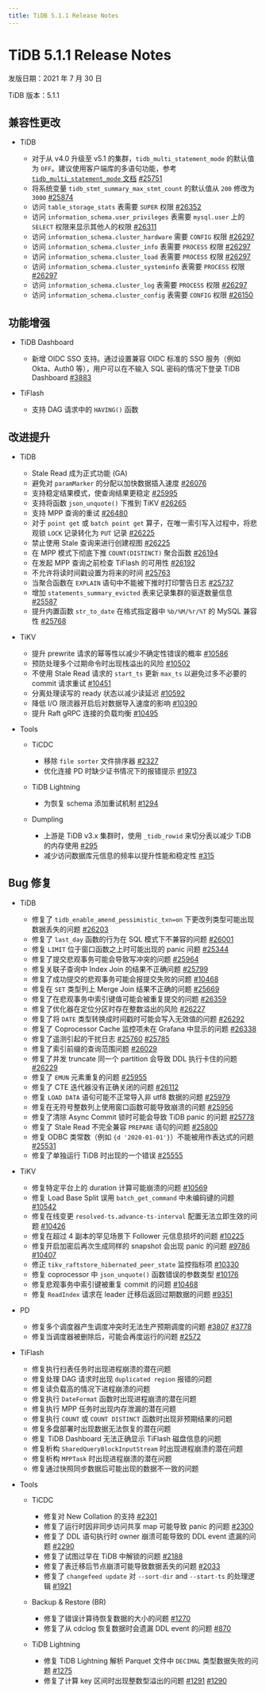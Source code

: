 ```yaml
---
title: TiDB 5.1.1 Release Notes
---
```


# TiDB 5.1.1 Release Notes

发版日期：2021 年 7 月 30 日

TiDB 版本：5.1.1

## 兼容性更改

+ TiDB

    - 对于从 v4.0 升级至 v5.1 的集群，`tidb_multi_statement_mode` 的默认值为 `OFF`。建议使用客户端库的多语句功能，参考 [`tidb_multi_statement_mode` 文档](/system-variables.md#tidb_multi_statement_mode-从-v4011-版本开始引入) [#25751](https://github.com/pingcap/tidb/pull/25751)
    - 将系统变量 `tidb_stmt_summary_max_stmt_count` 的默认值从 `200` 修改为 `3000` [#25874](https://github.com/pingcap/tidb/pull/25874)
    - 访问 `table_storage_stats` 表需要 `SUPER` 权限 [#26352](https://github.com/pingcap/tidb/pull/26352)
    - 访问 `information_schema.user_privileges` 表需要 `mysql.user` 上的 `SELECT` 权限来显示其他人的权限 [#26311](https://github.com/pingcap/tidb/pull/26311)
    - 访问 `information_schema.cluster_hardware` 需要 `CONFIG` 权限 [#26297](https://github.com/pingcap/tidb/pull/26297)
    - 访问 `information_schema.cluster_info` 表需要 `PROCESS` 权限 [#26297](https://github.com/pingcap/tidb/pull/26297)
    - 访问 `information_schema.cluster_load` 表需要 `PROCESS` 权限 [#26297](https://github.com/pingcap/tidb/pull/26297)
    - 访问 `information_schema.cluster_systeminfo` 表需要 `PROCESS` 权限 [#26297](https://github.com/pingcap/tidb/pull/26297)
    - 访问 `information_schema.cluster_log` 表需要 `PROCESS` 权限 [#26297](https://github.com/pingcap/tidb/pull/26297)
    - 访问 `information_schema.cluster_config` 表需要 `CONFIG` 权限 [#26150](https://github.com/pingcap/tidb/pull/26150)

## 功能增强

+ TiDB Dashboard

    - 新增 OIDC SSO 支持。通过设置兼容 OIDC 标准的 SSO 服务（例如 Okta、Auth0 等），用户可以在不输入 SQL 密码的情况下登录 TiDB Dashboard [#3883](https://github.com/tikv/pd/pull/3883)

+ TiFlash

    - 支持 DAG 请求中的 `HAVING()` 函数

## 改进提升

+ TiDB

    - Stale Read 成为正式功能 (GA)
    - 避免对 `paramMarker` 的分配以加快数据插入速度 [#26076](https://github.com/pingcap/tidb/pull/26076)
    - 支持稳定结果模式，使查询结果更稳定 [#25995](https://github.com/pingcap/tidb/pull/25995)
    - 支持将函数 `json_unquote()` 下推到 TiKV [#26265](https://github.com/pingcap/tidb/pull/26265)
    - 支持 MPP 查询的重试 [#26480](https://github.com/pingcap/tidb/pull/26480)
    - 对于 `point get` 或 `batch point get` 算子，在唯一索引写入过程中，将悲观锁 `LOCK` 记录转化为 `PUT` 记录 [#26225](https://github.com/pingcap/tidb/pull/26225)
    - 禁止使用 Stale 查询来进行创建视图 [#26225](https://github.com/pingcap/tidb/pull/26225)
    - 在 MPP 模式下彻底下推 `COUNT(DISTINCT)` 聚合函数 [#26194](https://github.com/pingcap/tidb/pull/26194)
    - 在发起 MPP 查询之前检查 TiFlash 的可用性 [#26192](https://github.com/pingcap/tidb/pull/26192)
    - 不允许将读时间戳设置为将来的时间 [#25763](https://github.com/pingcap/tidb/pull/25763)
    - 当聚合函数在 `EXPLAIN` 语句中不能被下推时打印警告日志 [#25737](https://github.com/pingcap/tidb/pull/25737)
    - 增加 `statements_summary_evicted` 表来记录集群的驱逐数量信息 [#25587](https://github.com/pingcap/tidb/pull/25587)
    - 提升内置函数 `str_to_date` 在格式指定器中 `%b/%M/%r/%T` 的 MySQL 兼容性 [#25768](https://github.com/pingcap/tidb/pull/25768)

+ TiKV

    - 提升 prewrite 请求的幂等性以减少不确定性错误的概率 [#10586](https://github.com/tikv/tikv/pull/10586)
    - 预防处理多个过期命令时出现栈溢出的风险 [#10502](https://github.com/tikv/tikv/pull/10502)
    - 不使用 Stale Read 请求的 `start_ts` 更新 `max_ts` 以避免过多不必要的 commit 请求重试 [#10451](https://github.com/tikv/tikv/pull/10451)
    - 分离处理读写的 ready 状态以减少读延迟 [#10592](https://github.com/tikv/tikv/pull/10592)
    - 降低 I/O 限流器开启后对数据导入速度的影响 [#10390](https://github.com/tikv/tikv/pull/10390)
    - 提升 Raft gRPC 连接的负载均衡 [#10495](https://github.com/tikv/tikv/pull/10495)

+ Tools

    + TiCDC

        - 移除 `file sorter` 文件排序器 [#2327](https://github.com/pingcap/ticdc/pull/2327)
        - 优化连接 PD 时缺少证书情况下的报错提示 [#1973](https://github.com/pingcap/ticdc/issues/1973)

    + TiDB Lightning

        - 为恢复 schema 添加重试机制 [#1294](https://github.com/pingcap/br/pull/1294)

    + Dumpling

        - 上游是 TiDB v3.x 集群时，使用 `_tidb_rowid` 来切分表以减少 TiDB 的内存使用 [#295](https://github.com/pingcap/dumpling/issues/295)
        - 减少访问数据库元信息的频率以提升性能和稳定性 [#315](https://github.com/pingcap/dumpling/pull/315)

## Bug 修复

+ TiDB

    - 修复了 `tidb_enable_amend_pessimistic_txn=on` 下更改列类型可能出现数据丢失的问题 [#26203](https://github.com/pingcap/tidb/issues/26203)
    - 修复了 `last_day` 函数的行为在 SQL 模式下不兼容的问题 [#26001](https://github.com/pingcap/tidb/pull/26001)
    - 修复 `LIMIT` 位于窗口函数之上时可能出现的 panic 问题 [#25344](https://github.com/pingcap/tidb/issues/25344)
    - 修复了提交悲观事务可能会导致写冲突的问题 [#25964](https://github.com/pingcap/tidb/issues/25964)
    - 修复关联子查询中 Index Join 的结果不正确问题 [#25799](https://github.com/pingcap/tidb/issues/25799)
    - 修复了成功提交的悲观事务可能会报提交失败的问题 [#10468](https://github.com/tikv/tikv/issues/10468)
    - 修复在 `SET` 类型列上 Merge Join 结果不正确的问题 [#25669](https://github.com/pingcap/tidb/issues/25669)
    - 修复了在悲观事务中索引键值可能会被重复提交的问题 [#26359](https://github.com/pingcap/tidb/issues/26359)
    - 修复了优化器在定位分区时存在整数溢出的风险 [#26227](https://github.com/pingcap/tidb/issues/26227)
    - 修复了将 `DATE` 类型转换成时间戳时可能会写入无效值的问题 [#26292](https://github.com/pingcap/tidb/issues/26292)
    - 修复了 Coprocessor Cache 监控项未在 Grafana 中显示的问题 [#26338](https://github.com/pingcap/tidb/issues/26338)
    - 修复了遥测引起的干扰日志 [#25760](https://github.com/pingcap/tidb/issues/25760) [#25785](https://github.com/pingcap/tidb/issues/25785)
    - 修复了索引前缀的查询范围问题 [#26029](https://github.com/pingcap/tidb/issues/26029)
    - 修复了并发 truncate 同一个 partition 会导致 DDL 执行卡住的问题 [#26229](https://github.com/pingcap/tidb/issues/26229)
    - 修复了 `EMUN` 元素重复的问题 [#25955](https://github.com/pingcap/tidb/issues/25955)
    - 修复了 CTE 迭代器没有正确关闭的问题 [#26112](https://github.com/pingcap/tidb/issues/26112)
    - 修复 `LOAD DATA` 语句可能不正常导入非 utf8 数据的问题 [#25979](https://github.com/pingcap/tidb/issues/25979)
    - 修复在无符号整数列上使用窗口函数可能导致崩溃的问题 [#25956](https://github.com/pingcap/tidb/issues/25956)
    - 修复了清除 Async Commit 锁时可能会导致 TiDB panic 的问题 [#25778](https://github.com/pingcap/tidb/issues/25778)
    - 修复了 Stale Read 不完全兼容 `PREPARE` 语句的问题 [#25800](https://github.com/pingcap/tidb/pull/25800)
    - 修复 ODBC 类常数（例如 `{d '2020-01-01'}`）不能被用作表达式的问题 [#25531](https://github.com/pingcap/tidb/issues/25531)
    - 修复了单独运行 TiDB 时出现的一个错误 [#25555](https://github.com/pingcap/tidb/pull/25555)

+ TiKV

    - 修复特定平台上的 duration 计算可能崩溃的问题 [#10569](https://github.com/tikv/tikv/pull/10569)
    - 修复 Load Base Split 误用 `batch_get_command` 中未编码键的问题 [#10542](https://github.com/tikv/tikv/issues/10542)
    - 修复在线变更 `resolved-ts.advance-ts-interval` 配置无法立即生效的问题 [#10426](https://github.com/tikv/tikv/issues/10426)
    - 修复在超过 4 副本的罕见场景下 Follower 元信息损坏的问题 [#10225](https://github.com/tikv/tikv/issues/10225)
    - 修复开启加密后再次生成同样的 snapshot 会出现 panic 的问题 [#9786](https://github.com/tikv/tikv/issues/9786) [#10407](https://github.com/tikv/tikv/issues/10407)
    - 修正 `tikv_raftstore_hibernated_peer_state` 监控指标项 [#10330](https://github.com/tikv/tikv/issues/10330)
    - 修复 coprocessor 中 `json_unquote()` 函数错误的参数类型 [#10176](https://github.com/tikv/tikv/issues/10176)
    - 修复悲观事务中索引键被重复 commit 的问题 [#10468](https://github.com/tikv/tikv/issues/10468#issuecomment-869491061)
    - 修复 `ReadIndex` 请求在 leader 迁移后返回过期数据的问题 [#9351](https://github.com/tikv/tikv/issues/9351)

+ PD

    - 修复多个调度器产生调度冲突时无法生产预期调度的问题 [#3807](https://github.com/tikv/pd/issues/3807) [#3778](https://github.com/tikv/pd/issues/3778)
    - 修复当调度器被删除后，可能会再度运行的问题 [#2572](https://github.com/tikv/pd/issues/2572)

+ TiFlash

    - 修复执行扫表任务时出现进程崩溃的潜在问题
    - 修复处理 DAG 请求时出现 `duplicated region` 报错的问题
    - 修复读负载高的情况下进程崩溃的问题
    - 修复执行 `DateFormat` 函数时出现进程崩溃的潜在问题
    - 修复执行 MPP 任务时出现内存泄漏的潜在问题
    - 修复执行 `COUNT` 或 `COUNT DISTINCT` 函数时出现非预期结果的问题
    - 修复多盘部署时出现数据无法恢复的潜在问题
    - 修复 TiDB Dashboard 无法正确显示 TiFlash 磁盘信息的问题
    - 修复析构 `SharedQueryBlockInputStream` 时出现进程崩溃的潜在问题
    - 修复析构 `MPPTask` 时出现进程崩溃的潜在问题
    - 修复通过快照同步数据后可能出现的数据不一致的问题

+ Tools

    + TiCDC

        - 修复对 New Collation 的支持 [#2301](https://github.com/pingcap/ticdc/issues/2301)
        - 修复了运行时因非同步访问共享 map 可能导致 panic 的问题 [#2300](https://github.com/pingcap/ticdc/pull/2300)
        - 修复了 DDL 语句执行时 owner 崩溃可能导致的 DDL event 遗漏的问题 [#2290](https://github.com/pingcap/ticdc/pull/2290)
        - 修复了试图过早在 TiDB 中解锁的问题 [#2188](https://github.com/pingcap/ticdc/issues/2188)
        - 修复了表迁移后节点崩溃可能导致数据丢失的问题 [#2033](https://github.com/pingcap/ticdc/pull/2033)
        - 修复了 `changefeed update` 对 `--sort-dir` and `--start-ts` 的处理逻辑 [#1921](https://github.com/pingcap/ticdc/pull/1921)

    + Backup & Restore (BR)

        - 修复了错误计算待恢复数据的大小的问题 [#1270](https://github.com/pingcap/br/issues/1270)
        - 修复了从 cdclog 恢复数据时会遗漏 DDL event 的问题 [#870](https://github.com/pingcap/br/issues/870)

    + TiDB Lightning

        - 修复 TiDB Lightning 解析 Parquet 文件中 `DECIMAL` 类型数据失败的问题 [#1275](https://github.com/pingcap/br/pull/1275)
        - 修复了计算 key 区间时出现整数型溢出的问题 [#1291](https://github.com/pingcap/br/issues/1291) [#1290](https://github.com/pingcap/br/issues/1290)
